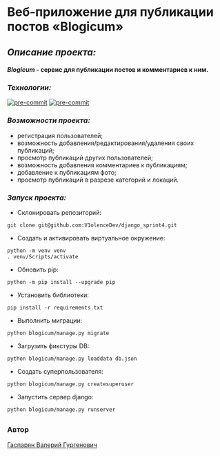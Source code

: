 # Веб-приложение для публикации постов «Blogicum»

## _Описание проекта:_

#### **_*Blogicum*_ - сервис для публикации постов и комментариев к ним.**


### _Технологии:_

[![pre-commit](https://img.shields.io/badge/Python-3.11-3776AB?logo=python&logoColor=white)](https://www.python.org/downloads/release/python-3111/)
[![pre-commit](https://img.shields.io/badge/Django-3.2-092E20?logo=django&logoColor=white)](https://docs.djangoproject.com/en/4.2/releases/3.2/)


### _Возможности проекта:_
* регистрация пользователей;
* возможность добавления/редактирования/удаления своих публикаций;
* просмотр публикаций других пользователей;
* возможность добавления комментариев к публикациям;
* добавление к публикациям фото;
* просмотр публикаций в разрезе категорий и локаций.

### _Запуск проекта:_
- Склонировать репозиторий:
```
git clone git@github.com:V1olenceDev/django_sprint4.git
```
- Создать и активировать виртуальное окружение:
```
python -m venv venv
. venv/Scripts/activate
```
- Обновить pip:
```
python -m pip install --upgrade pip
```
- Установить библиотеки:
```
pip install -r requirements.txt
```
- Выполнить миграции:
```
python blogicum/manage.py migrate
```
- Загрузить фикстуры DB:
```
python blogicum/manage.py loaddata db.json
```
- Создать суперпользователя:
```
python blogicum/manage.py createsuperuser
```
- Запустить сервер django:
```
python blogicum/manage.py runserver
```
##
### Автор
[Гаспарян Валерий Гургенович](https://github.com/V1olenceDev)
##
